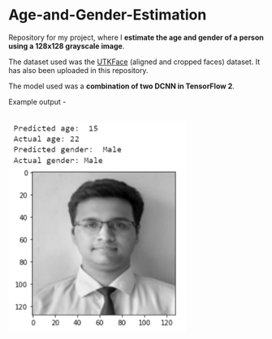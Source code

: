# Age-and-Gender-Estimation

Repository for my project, where I **estimate the age and gender of a person using a 128x128 grayscale image**. 

The dataset used was the [UTKFace](https://susanqq.github.io/UTKFace/) (aligned and cropped faces) dataset. It has also been uploaded in this repository. 

The model used was a **combination of two DCNN in TensorFlow 2**. 

Example output - 

</br>
<img src="https://github.com/27rg5/Age-and-Gender-Estimation/blob/master/example.png" width="350">

